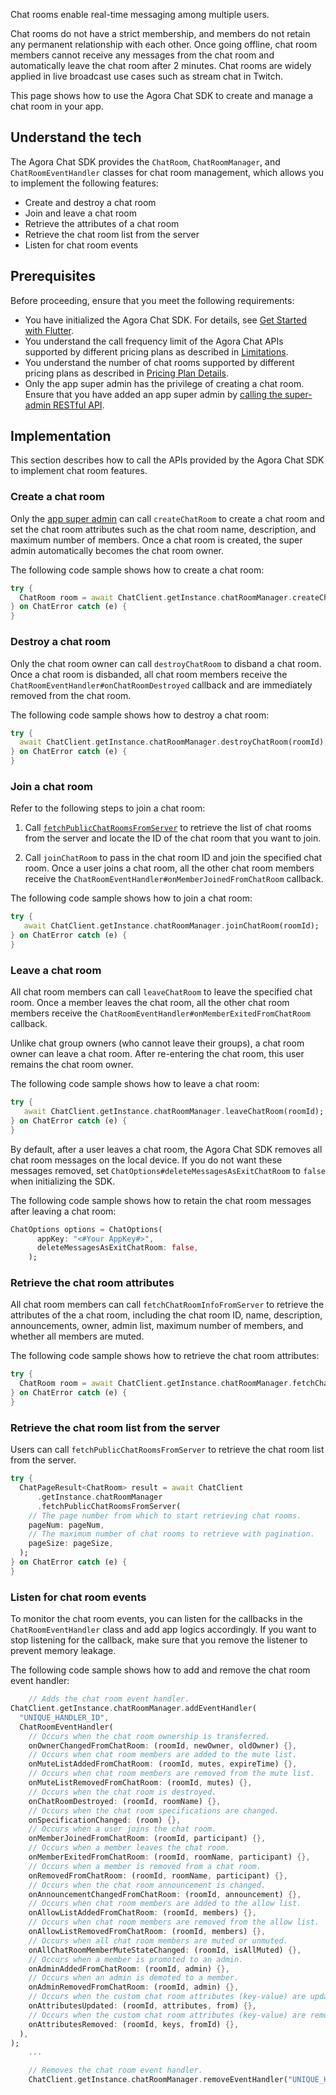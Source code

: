 Chat rooms enable real-time messaging among multiple users.

Chat rooms do not have a strict membership, and members do not retain any permanent relationship with each other. Once going offline, chat room members cannot receive any messages from the chat room and automatically leave the chat room after 2 minutes. Chat rooms are widely applied in live broadcast use cases such as stream chat in Twitch.

This page shows how to use the Agora Chat SDK to create and manage a chat room in your app.


## Understand the tech

The Agora Chat SDK provides the `ChatRoom`, `ChatRoomManager`, and `ChatRoomEventHandler` classes for chat room management, which allows you to implement the following features:

- Create and destroy a chat room
- Join and leave a chat room
- Retrieve the attributes of a chat room
- Retrieve the chat room list from the server
- Listen for chat room events


## Prerequisites

Before proceeding, ensure that you meet the following requirements:

- You have initialized the Agora Chat SDK. For details, see [Get Started with Flutter](./agora_chat_get_started_flutter).
- You understand the call frequency limit of the Agora Chat APIs supported by different pricing plans as described in [Limitations](./agora_chat_limitation).
- You understand the number of chat rooms supported by different pricing plans as described in [Pricing Plan Details](./agora_chat_plan).
- Only the app super admin has the privilege of creating a chat room. Ensure that you have added an app super admin by [calling the super-admin RESTful API](./agora_chat_restful_chatroom_superadmin#adding-a-chat-room-super-admin).


## Implementation

This section describes how to call the APIs provided by the Agora Chat SDK to implement chat room features.

### Create a chat room

Only the [app super admin](./agora_chat_restful_chatroom_superadmin#adding-a-chat-room-super-admin) can call `createChatRoom` to create a chat room and set the chat room attributes such as the chat room name, description, and maximum number of members. Once a chat room is created, the super admin automatically becomes the chat room owner.

The following code sample shows how to create a chat room:

```dart
try {
  ChatRoom room = await ChatClient.getInstance.chatRoomManager.createChatRoom(name);
} on ChatError catch (e) {
}
```

### Destroy a chat room

Only the chat room owner can call `destroyChatRoom` to disband a chat room. Once a chat room is disbanded, all chat room members receive the `ChatRoomEventHandler#onChatRoomDestroyed` callback and are immediately removed from the chat room.

The following code sample shows how to destroy a chat room:

```dart
try {
  await ChatClient.getInstance.chatRoomManager.destroyChatRoom(roomId);
} on ChatError catch (e) {
}
```

### Join a chat room

Refer to the following steps to join a chat room:

1. Call [`fetchPublicChatRoomsFromServer`](#retrieve-the-chat-room-list-from-the-server) to retrieve the list of chat rooms from the server and locate the ID of the chat room that you want to join.

2. Call `joinChatRoom` to pass in the chat room ID and join the specified chat room. Once a user joins a chat room, all the other chat room members receive the `ChatRoomEventHandler#onMemberJoinedFromChatRoom` callback.

The following code sample shows how to join a chat room:

```dart
try {
   await ChatClient.getInstance.chatRoomManager.joinChatRoom(roomId);
} on ChatError catch (e) {
}
```

### Leave a chat room

All chat room members can call `leaveChatRoom` to leave the specified chat room. Once a member leaves the chat room, all the other chat room members receive the `ChatRoomEventHandler#onMemberExitedFromChatRoom` callback.

<div class=alert note> Unlike chat group owners (who cannot leave their groups), a chat room owner can leave a chat room. After re-entering the chat room, this user remains the chat room owner.</div>

The following code sample shows how to leave a chat room:

```dart
try {
   await ChatClient.getInstance.chatRoomManager.leaveChatRoom(roomId);
} on ChatError catch (e) {
}
```

By default, after a user leaves a chat room, the Agora Chat SDK removes all chat room messages on the local device. If you do not want these messages removed, set `ChatOptions#deleteMessagesAsExitChatRoom` to `false` when initializing the SDK.

The following code sample shows how to retain the chat room messages after leaving a chat room:

```dart
ChatOptions options = ChatOptions(
      appKey: "<#Your AppKey#>",
      deleteMessagesAsExitChatRoom: false,
    );
```

### Retrieve the chat room attributes

All chat room members can call `fetchChatRoomInfoFromServer` to retrieve the attributes of the a chat room, including the chat room ID, name, description, announcements, owner, admin list, maximum number of members, and whether all members are muted.

The following code sample shows how to retrieve the chat room attributes:

```dart
try {
  ChatRoom room = await ChatClient.getInstance.chatRoomManager.fetchChatRoomInfoFromServer(roomId);
} on ChatError catch (e) {
}
```

### Retrieve the chat room list from the server

Users can call `fetchPublicChatRoomsFromServer` to retrieve the chat room list from the server.

```dart
try {
  ChatPageResult<ChatRoom> result = await ChatClient
      .getInstance.chatRoomManager
      .fetchPublicChatRoomsFromServer(
    // The page number from which to start retrieving chat rooms.
    pageNum: pageNum,
    // The maximum number of chat rooms to retrieve with pagination.
    pageSize: pageSize,
  );
} on ChatError catch (e) {
}
```

### Listen for chat room events

To monitor the chat room events, you can listen for the callbacks in the `ChatRoomEventHandler` class and add app logics accordingly. If you want to stop listening for the callback, make sure that you remove the listener to prevent memory leakage.

The following code sample shows how to add and remove the chat room event handler:

```dart
    // Adds the chat room event handler.
ChatClient.getInstance.chatRoomManager.addEventHandler(
  "UNIQUE_HANDLER_ID",
  ChatRoomEventHandler(
    // Occurs when the chat room ownership is transferred.
    onOwnerChangedFromChatRoom: (roomId, newOwner, oldOwner) {},
    // Occurs when chat room members are added to the mute list.
    onMuteListAddedFromChatRoom: (roomId, mutes, expireTime) {},
    // Occurs when chat room members are removed from the mute list.
    onMuteListRemovedFromChatRoom: (roomId, mutes) {},
    // Occurs when the chat room is destroyed.
    onChatRoomDestroyed: (roomId, roomName) {},
    // Occurs when the chat room specifications are changed. 
    onSpecificationChanged: (room) {},
    // Occurs when a user joins the chat room.
    onMemberJoinedFromChatRoom: (roomId, participant) {},
    // Occurs when a member leaves the chat room.
    onMemberExitedFromChatRoom: (roomId, roomName, participant) {},
    // Occurs when a member is removed from a chat room.
    onRemovedFromChatRoom: (roomId, roomName, participant) {},
    // Occurs when the chat room announcement is changed.
    onAnnouncementChangedFromChatRoom: (roomId, announcement) {},
    // Occurs when chat room members are added to the allow list.
    onAllowListAddedFromChatRoom: (roomId, members) {},
    // Occurs when chat room members are removed from the allow list.
    onAllowListRemovedFromChatRoom: (roomId, members) {},
    // Occurs when all chat room members are muted or unmuted.
    onAllChatRoomMemberMuteStateChanged: (roomId, isAllMuted) {},
    // Occurs when a member is promoted to an admin.
    onAdminAddedFromChatRoom: (roomId, admin) {},
    // Occurs when an admin is demoted to a member.
    onAdminRemovedFromChatRoom: (roomId, admin) {},
    // Occurs when the custom chat room attributes (key-value) are updated.
    onAttributesUpdated: (roomId, attributes, from) {},
    // Occurs when the custom chat room attributes (key-value) are removed.
    onAttributesRemoved: (roomId, keys, fromId) {},
  ),
);
    ...

    // Removes the chat room event handler.
    ChatClient.getInstance.chatRoomManager.removeEventHandler("UNIQUE_HANDLER_ID");
```